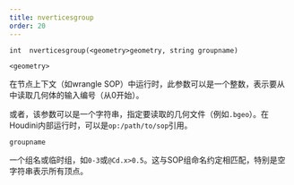 ```yaml
---
title: nverticesgroup
order: 20
---
```

`int  nverticesgroup(<geometry>geometry, string groupname)`

`<geometry>`

在节点上下文（如wrangle SOP）中运行时，此参数可以是一个整数，表示要从中读取几何体的输入编号（从0开始）。

或者，该参数可以是一个字符串，指定要读取的几何文件（例如`.bgeo`）。在Houdini内部运行时，可以是`op:/path/to/sop`引用。

`groupname`

一个组名或临时组，如`0-3`或`@Cd.x>0.5`。这与SOP组命名约定相匹配，特别是空字符串表示所有顶点。
